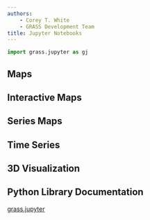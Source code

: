 ```yaml
---
authors: 
    - Corey T. White
    - GRASS Development Team
title: Jupyter Notebooks
---
```


```python
import grass.jupyter as gj
```

## Maps

## Interactive Maps

## Series Maps

## Time Series

## 3D Visualization

## Python Library Documentation

[grass.jupyter](https://grass.osgeo.org/grass-stable/manuals/libpython/grass.jupyter.html)
